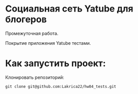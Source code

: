 # **Социальная сеть Yatube для блогеров**
Промежуточная работа.

Покрытие приложения Yatube тестами.

# **Как запустить проект:**

Клонировать репозиторий:
```
git clone git@github.com:Lakrica22/hw04_tests.git
